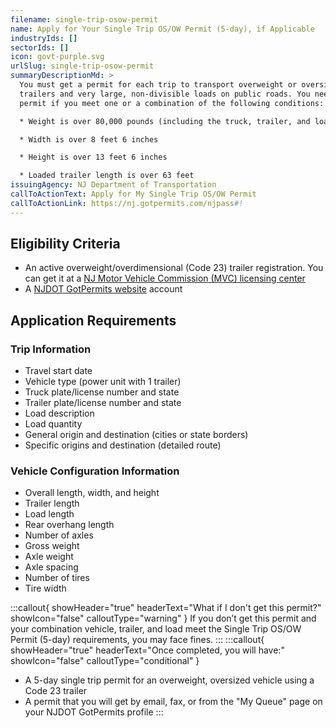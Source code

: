 ```yaml
---
filename: single-trip-osow-permit
name: Apply for Your Single Trip OS/OW Permit (5-day), if Applicable
industryIds: []
sectorIds: []
icon: govt-purple.svg
urlSlug: single-trip-osow-permit
summaryDescriptionMd: >
  You must get a permit for each trip to transport overweight or oversized
  trailers and very large, non-divisible loads on public roads. You need a
  permit if you meet one or a combination of the following conditions:

  * Weight is over 80,000 pounds (including the truck, trailer, and load)

  * Width is over 8 feet 6 inches

  * Height is over 13 feet 6 inches

  * Loaded trailer length is over 63 feet
issuingAgency: NJ Department of Transportation
callToActionText: Apply for My Single Trip OS/OW Permit
callToActionLink: https://nj.gotpermits.com/njpass#!
---
```

## Eligibility Criteria
* An active overweight/overdimensional (Code 23) trailer registration. You can get it at a [NJ Motor Vehicle Commission (MVC) licensing center](https://www.nj.gov/mvc/locations/facilitylocations.htm)
* A [NJDOT GotPermits website](https://nj.gotpermits.com/njpass#!) account

## Application Requirements
### Trip Information
* Travel start date
* Vehicle type (power unit with 1 trailer)
* Truck plate/license number and state
* Trailer plate/license number and state
* Load description
* Load quantity
* General origin and destination (cities or state borders)
* Specific origins and destination (detailed route)


### Vehicle Configuration Information
* Overall length, width, and height
* Trailer length
* Load length 
* Rear overhang length
* Number of axles
* Gross weight
* Axle weight
* Axle spacing
* Number of tires
* Tire width


:::callout{ showHeader="true" headerText="What if I don't get this permit?" showIcon="false" calloutType="warning" }
If you don’t get this permit and your combination vehicle, trailer, and load meet the Single Trip OS/OW Permit (5-day) requirements, you may face fines.
:::
:::callout{ showHeader="true" headerText="Once completed, you will have:" showIcon="false" calloutType="conditional" }
* A 5-day single trip permit for an overweight, oversized vehicle using a Code 23 trailer
* A permit that you will get by email, fax, or from the "My Queue" page on your NJDOT GotPermits profile
:::

